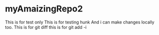 # myAmaizingRepo2
This is for test only
This is for testing hunk
And i can make changes locally too.
This is for git diff
this is for git add -i
